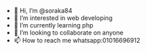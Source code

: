 - 👋 Hi, I’m @soraka84
- 👀 I’m interested in web developing
- 🌱 I’m currently learning php
- 💞️ I’m looking to collaborate on anyone
- 📫 How to reach me whatsapp:01016696912

<!---
soraka84/soraka84 is a ✨ special ✨ repository because its `README.md` (this file) appears on your GitHub profile.
You can click the Preview link to take a look at your changes.
--->
